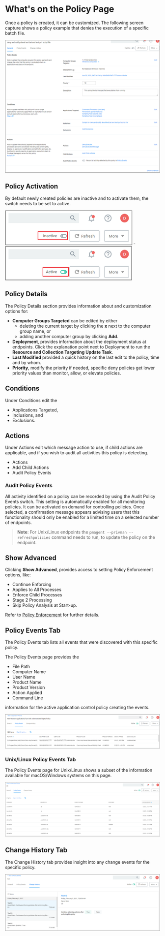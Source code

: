 [title]: # (The Policy Page)
[tags]: # (create)
[priority]: # (12)
# What's on the Policy Page

Once a policy is created, it can be customized. The following screen capture shows a policy example that denies the execution of a specific batch file.

![example bat policy](../../../admin/filters/types/application/sff/images/script-policy.png "Policy to deny batch file execution")

## Policy Activation

By default newly created policies are inactive and to activate them, the switch needs to be set to active.

  ![inactive](images/pol-inactive.png "Inactive policy switch") - ![active](images/pol-active.png "Active policy switch")

## Policy Details

The Policy Details section provides information about and customization options for:

* __Computer Groups Targeted__ can be edited by either
  * deleting the current target by clicking the __x__ next to the computer group name, or
  * adding another computer group by clicking __Add__.
* __Deployment__, provides information about the deployment status at endpoints. Click the explanation point next to Deployment to run the __Resource and Collection Targeting Update Task__.
* __Last Modified__ provided a quick history on the last edit to the policy, time and by whom.
* __Priority__, modify the priority if needed, specific deny policies get lower priority values than monitor, allow, or elevate policies.

## Conditions

Under Conditions edit the

* Applications Targeted,
* Inclusions, and
* Exclusions.

## Actions

Under Actions edit which message action to use, if child actions are applicable, and if you wish to audit all activities this policy is detecting.

* Actions
* Add Child Actions
* Audit Policy Events

### Audit Policy Events

All activity identified on a policy can be recorded by using the Audit Policy Events switch. This setting is automatically enabled for all monitoring policies. It can be activated on demand for controlling policies. Once selected, a confirmation message appears advising users that this functionality should only be enabled for a limited time on a selected number of endpoints.

>**Note**: For Unix/Linux endpoints the `pmagent --privman --refreshpolicies` command needs to run, to update the policy on the endpoint.

## Show Advanced

Clicking __Show Advanced__, provides access to setting Policy Enforcement options, like:

* Continue Enforcing
* Applies to All Processes
* Enforce Child Processes
* Stage 2 Processing
* Skip Policy Analysis at Start-up.

Refer to [Policy Enforcement](stage-two.md) for further details.

## Policy Events Tab

The Policy Events tab lists all events that were discovered with this specific policy.

The Policy Events page provides the

* File Path
* Computer Name
* User Name
* Product Name
* Product Version
* Action Applied
* Command Line

information for the active application control policy creating the events.

![policy events](images/pol-events.png "Policy Events page for a specific application control policy")

### Unix/Linux Policy Events Tab

The Policy Events page for Unix/Linux shows a subset of the information available for macOS/Windows systems on this page.

![unix/linux policy events](images/nix-pol-events.png "Policy Events page for a specific application control policy")

## Change History Tab

The Change History tab provides insight into any change events for the specific policy.

![change history](images/change-history.png "Change History page for a specific application control policy")
